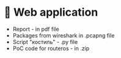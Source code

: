 # 🍩 Web application

- Report - in pdf file
- Packages from wireshark in .pcapng file
- Script "костиль" - .py file
- PoC code for routeros - in .zip